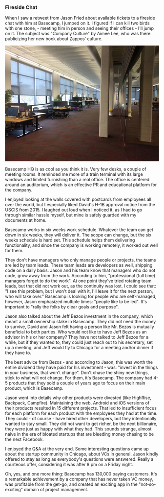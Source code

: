 ### Fireside Chat

When I saw a retweet from Jason Fried about available tickets to a fireside chat with him at Basecamp, I jumped on it. I figured if I can kill two birds with one stone, - meeting him in person and seeing their offices - I'll jump on it. The subject was "Company Culture" by Aimee Lee, who was there publicizing her new book about Zappos' culture.

![Basecamp HQ](/resources/2017/04/basecamp.jpg)

Basecamp HQ is as cool as you think it is. Very few desks, a couple of meeting rooms. It reminded me more of a train terminal with its large windows and limited furnishing than a real office. The office is centered around an auditorium, which is an effective PR and educational platform for the company.

I enjoyed looking at the walls covered with postcards from employees all over the world, but I especially liked David's H-1B approval notice from the USCIS from 2015. I laughed out loud when I noticed it, as I had to go through similar hassle myself, but mine is safely guarded with my documents at home.

Basecamp works in six weeks work schedule. Whatever the team can get down in six weeks, they will deliver it. The scope can change, but the six weeks schedule is hard set. This schedule helps them delivering functionality, and since the company is working remotely, it worked out well for them.

They don't have managers who only manage people or projects, the teams are led by team leads. These team leads are developers as well, shipping code on a daily basis. Jason and his team know that managers who do not code, grow away from the work. According to him, "professional (full time) managers forget to do the work".
At one point they've tried rotating team leads, but that did not work out, as the continuity was lost. I could see that: "I see this problem, but I won't deal with it, I'll leave it for the next person, who will take over." Basecamp is looking for people who are self-managed, however, Jason emphasized multiple times: "people like to be led". It's important to "rally the folks by clear goals and purpose".

Jason also talked about the Jeff Bezos investment in the company, which meant a small ownership stake in Basecamp. They did not need the money to survive, David and Jason felt having a person like Mr. Bezos is mutually beneficial to both parties. Who would not like to have Jeff Bezos as an advisor in his or her company? They have not talked to Jeff Bezos for a while, but if they wanted to, they could just reach out to his secretary, set up a meeting, and Jeff would fly to Chicago for a meeting and/or dinner if they have to.

The best advice from Bezos - and according to Jason, this was worth the entire dividend they have paid for his investment - was: "invest in the things in your business, that won't change". Don't chase the shiny new things, stick to what will not change. For them, it's Basecamp. The company had 4-5 products that they sold a couple of years ago to focus on their main product, which is Basecamp.

Jason went into details why other products were divested (like HighRise, Backpack, Campfire). Maintaining the web, Android and iOS versions of their products resulted in 15 different projects. That led to insufficient focus for each platform for each product with the employees they had at the time. They could - of course - have hired other developers, but they intentionally wanted to stay small. They did not want to get richer, be the next billionaire, they were just as happy with what they had. This sounds strange, almost naive in the era of bloated startups that are bleeding money chasing to be the next Facebook.

I enjoyed the Q&A at the very end. Some interesting questions came up about the startup community in Chicago, about VCs in general. Jason kindly offered to stay as long as everybody's questions were answered. Really a courteous offer, considering it was after 8 pm on a Friday night.

Oh, yes, and one more thing: Basecamp has 130,000 paying customers. It's a remarkable achievement by a company that has never taken VC money, was profitable from the get-go, and created an exciting app in the "not-so-exciting" domain of project management.
